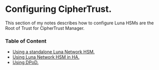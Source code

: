 # Configuring CipherTrust.

This section of my notes describes how to configure Luna HSMs are the Root of Trust for CipherTrust Manager.


### Table of Content

+ [Using a standalone Luna Network HSM.](CT_rot_luna_network_hsm.md)
+ [Using Luna Network HSM in HA.](CT_rot_luna_network_hsm_ha.md)
+ [Using DPoD.](CT_rot_dpod.md)
